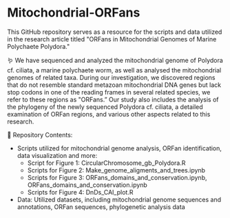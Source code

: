 # Mitochondrial-ORFans

This GitHub repository serves as a resource for the scripts and data utilized in the research article titled "ORFans in Mitochondrial Genomes of Marine Polychaete Polydora."

:worm: We have sequenced and analyzed the mitochondrial genome of Polydora cf. ciliata, a marine polychaete worm, as well as analysed the mitochondrial genomes of related taxa. During our investigation, we discovered regions that do not resemble standard metazoan mitochondrial DNA genes but lack stop codons in one of the reading frames  in several related species, we refer to these regions as "ORFans.” Our study also includes the analysis of the phylogeny of the newly sequenced Polydora cf. ciliata, a detailed examination of ORFan regions, and various other aspects related to this research.

📁 Repository Contents:

- Scripts utilized for mitochondrial genome analysis, ORFan identification, data visualization and more:
  - Script for Figure 1: CircularChromosome_gb_Polydora.R
  - Scripts for Figure 2: Make_genome_aligments_and_trees.ipynb
  - Scripts for Figure 3: ORFans_domains_and_conservation.ipynb, ORFans_domains_and_conservation.ipynb
  - Scripts for Figure 4: DnDs_CAI_plot.R
- Data: Utilized datasets, including mitochondrial genome sequences and annotations, ORFan sequences, phylogenetic analysis data
